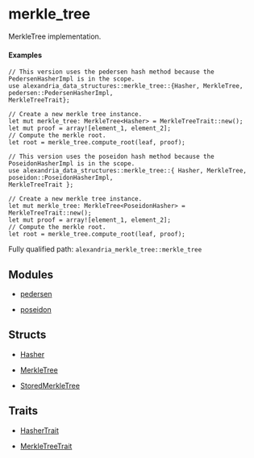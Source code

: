 # merkle_tree

MerkleTree implementation. 

#### Examples
```cairo
// This version uses the pedersen hash method because the PedersenHasherImpl is in the scope.
use alexandria_data_structures::merkle_tree::{Hasher, MerkleTree, pedersen::PedersenHasherImpl,
MerkleTreeTrait};

// Create a new merkle tree instance.
let mut merkle_tree: MerkleTree<Hasher> = MerkleTreeTrait::new();
let mut proof = array![element_1, element_2];
// Compute the merkle root.
let root = merkle_tree.compute_root(leaf, proof);
```

```cairo
// This version uses the poseidon hash method because the PoseidonHasherImpl is in the scope.
use alexandria_data_structures::merkle_tree::{ Hasher, MerkleTree, poseidon::PoseidonHasherImpl,
MerkleTreeTrait };

// Create a new merkle tree instance.
let mut merkle_tree: MerkleTree<PoseidonHasher> = MerkleTreeTrait::new();
let mut proof = array![element_1, element_2];
// Compute the merkle root.
let root = merkle_tree.compute_root(leaf, proof);
```

Fully qualified path: `alexandria_merkle_tree::merkle_tree`

## Modules

- [pedersen](./alexandria_merkle_tree-merkle_tree-pedersen.md)

- [poseidon](./alexandria_merkle_tree-merkle_tree-poseidon.md)

## Structs

- [Hasher](./alexandria_merkle_tree-merkle_tree-Hasher.md)

- [MerkleTree](./alexandria_merkle_tree-merkle_tree-MerkleTree.md)

- [StoredMerkleTree](./alexandria_merkle_tree-merkle_tree-StoredMerkleTree.md)

## Traits

- [HasherTrait](./alexandria_merkle_tree-merkle_tree-HasherTrait.md)

- [MerkleTreeTrait](./alexandria_merkle_tree-merkle_tree-MerkleTreeTrait.md)

